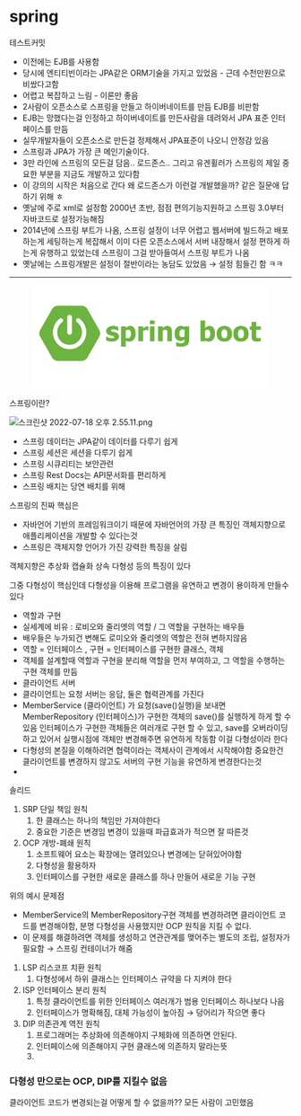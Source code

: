 # spring

테스트커밋

* 이전에는 EJB를 사용함
* 당시에 엔티티빈이라는 JPA같은 ORM기술을 가지고 있었음 - 근데 수천만원으로 비쌌다고함
* 어렵고 복잡하고 느림 - 이론만 좋음
* 2사람이 오픈소스로 스프링을 만들고 하이버네이트를 만듬 EJB를 비판함
* EJB는 망했다는걸 인정하고 하이버네이트를 만든사람을 데려와서 JPA 표준 인터페이스를 만듬
* 실무개발자들이 오픈소스로 만든걸 정제해서 JPA표준이 나오니 안정감 있음
* 스프링과 JPA가 가장 큰 메인기술이다.
* 3만 라인에 스프링의 모든걸 담음.. 로드존스.. 그리고 유겐휠러가 스프링의 제일 중요한 부분을 지금도 개발하고 있다함
* 이 강의의 시작은 처음으로 간다 왜 로드존스가 이런걸 개발했을까? 같은 질문애 답하기 위해 ㅎ
* 옛날에 주로 xml로 설정함 2000년 초반, 점점 편의기능지원하고 스프링 3.0부터 자바코드로 설정가능해짐
* 2014년에 스프링 부트가 나옴, 스프링 설정이 너무 어렵고 웹서버에 빌드하고 배포하는게 세팅하는게 복잡해서 이미 다른 오픈소스에서 서버 내장해서 설정 편하게 하는게 유행하고 있었는데 스프링이 그걸 받아들여서 스프링 부트가 나옴
* 옛날에는 스프링개발은 설정이 절반이라는 농담도 있었음 → 설정 힘들긴 함 ㅋㅋ

***

<figure><img src="../../.gitbook/assets/spring_boot_logo.png" alt=""><figcaption></figcaption></figure>

스프링이란?

![스크린샷 2022-07-18 오후 2.55.11.png](../../SpringBoot/spring/스크린샷\_2022-07-18\_오후\_2.55.11.png)

* 스프링 데이터는 JPA같이 데이터를 다루기 쉽게
* 스프링 세션은 세션을 다루기 쉽게
* 스프링 시큐리티는 보안관련
* 스프링 Rest Docs는 API문서화를 편리하게
* 스프링 배치는 당연 배치를 위해

스프링의 진짜 핵심은

* 자바언어 기반의 프레임워크이기 때문에 자바언어의 가장 큰 특징인 객체지향으로 애플리케이션을 개발할 수 있다는것
* 스프링은 객체지향 언어가 가진 강력한 특징을 살림

객체지향은 추상화 캡슐화 상속 다형성 등의 특징이 있다

그중 다형성이 핵심인데 다형성을 이용해 프로그램을 유연하고 변경이 용이하게 만들수있다

* 역할과 구현
* 실세계에 비유 : 로비오와 줄리엣의 역할 / 그 역할을 구현하는 배우들
* 배우들은 누가되건 변해도 로미오와 줄리엣의 역할은 전혀 변하지않음
* 역할 = 인터페이스 , 구현 = 인터페이스를 구현한 클래스, 객체
* 객체를 설계할때 역할과 구현을 분리해 역할을 먼저 부여하고, 그 역할을 수행하는 구현 객체를 만듬
* 클라이언트 서버
* 클라이언트는 요청 서버는 응답, 둘은 협력관계를 가진다
* MemberService (클라이언트) 가 요청(save()실행)을 보내면 MemberRepository (인터페이스)가 구현한 객체의 save()를 실행하게 하게 할 수 있음 인터페이스가 구현한 객체들은 여러개로 구현 할 수 있고, save를 오버라이딩하고 있어서 실행시점에 객체만 변경해주면 유연하게 작동함 이걸 다형성이라 한다
* 다형성의 본질을 이해하려면 협력이라는 객체사이 관계에서 시작해야함 중요한건 클라이언트를 변경하지 않고도 서버의 구현 기능을 유연하게 변경한다는것
*

솔리드

1. SRP 단일 책임 원칙
   1. 한 클래스는 하나의 책임만 가져야한다
   2. 중요한 기준은 변경임 변경이 있을때 파급효과가 적으면 잘 따른것
2. OCP 개방-폐쇄 원칙
   1. 소프트웨어 요소는 확장에는 열려있으나 변경에는 닫혀있어야함
   2. 다형성을 활용하자
   3. 인터페이스를 구현한 새로운 클래스를 하나 만들어 새로운 기능 구현

위의 예시 문제점

* MemberService의 MemberRepository구현 객체를 변경하려면 클라이언트 코드를 변경해야함, 분명 다형성을 사용했지만 OCP 원칙을 지킬 수 없다.
* 이 문제를 해결하려면 객체를 생성하고 연관관계를 맺어주는 별도의 조립, 설정자가 필요함 → 스프링 컨테이너가 해줌

1. LSP 리스코프 치환 원칙
   1. 다형성에서 하위 클래스는 인터페이스 규약을 다 지켜야 한다
2. ISP 인터페이스 분리 원칙
   1. 특정 클라이언트를 위한 인터페이스 여러개가 범용 인터페이스 하나보다 나음
   2. 인터페이스가 명확해짐, 대체 가능성이 높아짐 → 덩어리가 작으면 좋다
3. DIP 의존관계 역전 원칙
   1. 프로그래머는 추상화에 의존해야지 구체화에 의존하면 안된다.
   2. 인터페이스에 의존해야지 구현 클래스에 의존하지 말라는뜻
   3.

### 다형성 만으로는 OCP, DIP를 지킬수 없음

클라이언트 코드가 변경되는걸 어떻게 할 수 없을까?? 모든 사람이 고민했음
